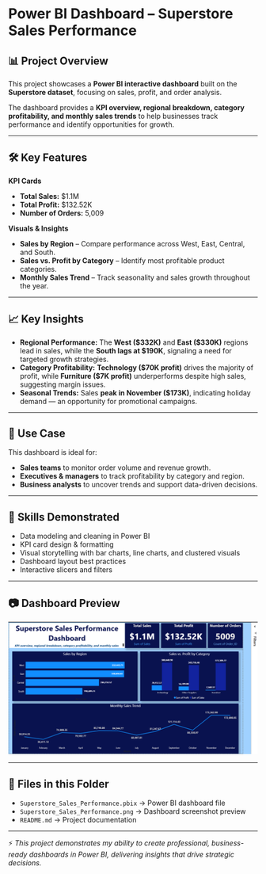 # Power BI Dashboard – Superstore Sales Performance

## 📊 Project Overview

This project showcases a **Power BI interactive dashboard** built on the **Superstore dataset**, focusing on sales, profit, and order analysis.

The dashboard provides a **KPI overview, regional breakdown, category profitability, and monthly sales trends** to help businesses track performance and identify opportunities for growth.

---

## 🛠️ Key Features

**KPI Cards**

* **Total Sales:** \$1.1M
* **Total Profit:** \$132.52K
* **Number of Orders:** 5,009

**Visuals & Insights**

* **Sales by Region** – Compare performance across West, East, Central, and South.
* **Sales vs. Profit by Category** – Identify most profitable product categories.
* **Monthly Sales Trend** – Track seasonality and sales growth throughout the year.

---

## 📈 Key Insights

* **Regional Performance:** The **West (\$332K)** and **East (\$330K)** regions lead in sales, while the **South lags at \$190K**, signaling a need for targeted growth strategies.
* **Category Profitability:** **Technology (\$70K profit)** drives the majority of profit, while **Furniture (\$7K profit)** underperforms despite high sales, suggesting margin issues.
* **Seasonal Trends:** Sales **peak in November (\$173K)**, indicating holiday demand — an opportunity for promotional campaigns.

---

## 🎯 Use Case

This dashboard is ideal for:

* **Sales teams** to monitor order volume and revenue growth.
* **Executives & managers** to track profitability by category and region.
* **Business analysts** to uncover trends and support data-driven decisions.

---

## 🧰 Skills Demonstrated

* Data modeling and cleaning in Power BI
* KPI card design & formatting
* Visual storytelling with bar charts, line charts, and clustered visuals
* Dashboard layout best practices
* Interactive slicers and filters

---

## 📷 Dashboard Preview

![Dashboard Screenshot](Superstore_Sales_Performance.png)

---

## 📁 Files in this Folder

* `Superstore_Sales_Performance.pbix` → Power BI dashboard file
* `Superstore_Sales_Performance.png` → Dashboard screenshot preview
* `README.md` → Project documentation

---

⚡ *This project demonstrates my ability to create professional, business-ready dashboards in Power BI, delivering insights that drive strategic decisions.*
